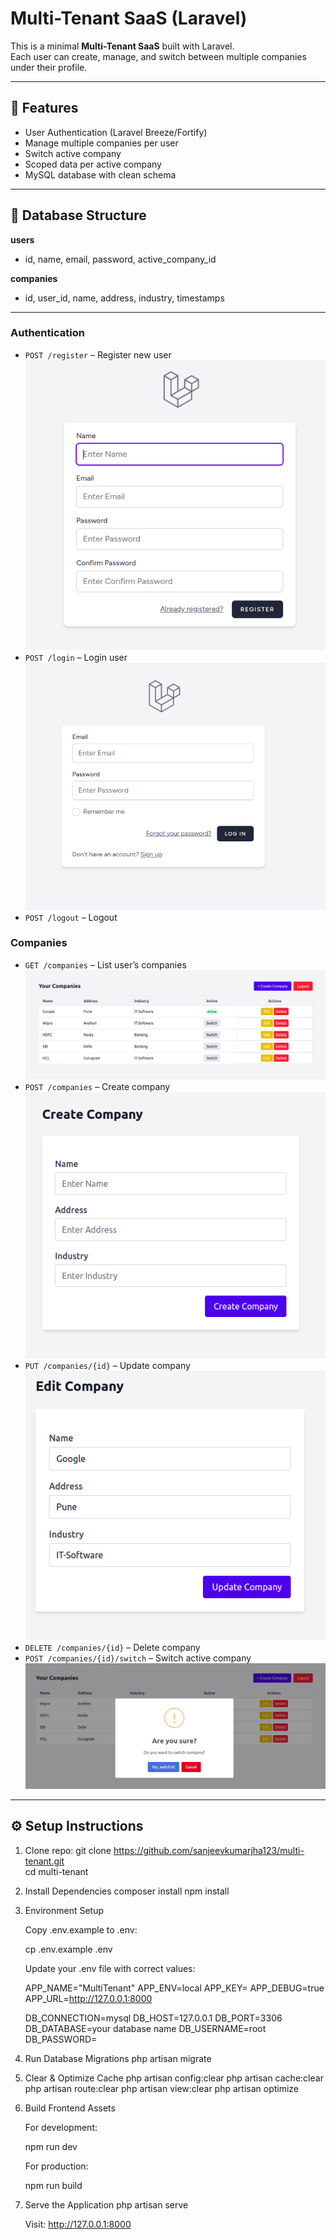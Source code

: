 # Multi-Tenant SaaS (Laravel)

This is a minimal **Multi-Tenant SaaS** built with Laravel.  
Each user can create, manage, and switch between multiple companies under their profile.

---

## 🚀 Features
- User Authentication (Laravel Breeze/Fortify)
- Manage multiple companies per user
- Switch active company
- Scoped data per active company
- MySQL database with clean schema

---

## 📂 Database Structure
**users**
- id, name, email, password, active_company_id

**companies**
- id, user_id, name, address, industry, timestamps

---

### Authentication
- `POST /register` – Register new user
    ![Register Page](register.png)
- `POST /login` – Login user
    ![Login Page](login.png)
- `POST /logout` – Logout

### Companies
- `GET /companies` – List user’s companies
    ![User Company Listing](companyList.png)
- `POST /companies` – Create company
    ![Company Create](companyCreate.png)
- `PUT /companies/{id}` – Update company
    ![Company Update](companyUpdate.png)
- `DELETE /companies/{id}` – Delete company
- `POST /companies/{id}/switch` – Switch active company
    ![Company Swiktch](companySwitch.png)
---

## ⚙️ Setup Instructions
1. Clone repo:
   git clone https://github.com/sanjeevkumarjha123/multi-tenant.git <br>
   cd multi-tenant
2. Install Dependencies
   composer install
   npm install
3. Environment Setup

   Copy .env.example to .env:

   cp .env.example .env


   Update your .env file with correct values:

    APP_NAME="MultiTenant"
    APP_ENV=local
    APP_KEY=
    APP_DEBUG=true
    APP_URL=http://127.0.0.1:8000

    DB_CONNECTION=mysql
    DB_HOST=127.0.0.1
    DB_PORT=3306
    DB_DATABASE=your database name
    DB_USERNAME=root
    DB_PASSWORD=

5. Run Database Migrations
    php artisan migrate

6. Clear & Optimize Cache
    php artisan config:clear
    php artisan cache:clear
    php artisan route:clear
    php artisan view:clear
    php artisan optimize

7. Build Frontend Assets

    For development:

    npm run dev


    For production:

    npm run build

8. Serve the Application
    php artisan serve


    Visit: http://127.0.0.1:8000


